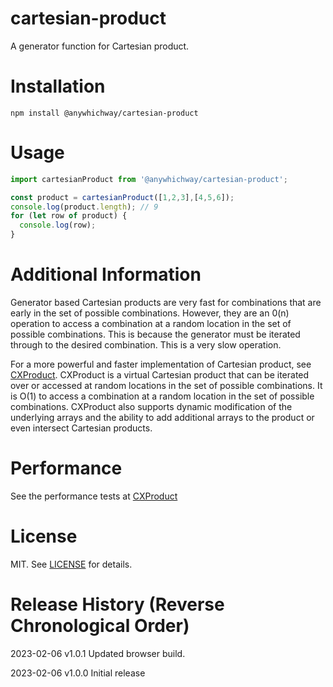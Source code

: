 # cartesian-product

A generator function for Cartesian product.

# Installation

```
npm install @anywhichway/cartesian-product
```

# Usage

```javascript
import cartesianProduct from '@anywhichway/cartesian-product';

const product = cartesianProduct([1,2,3],[4,5,6]);
console.log(product.length); // 9
for (let row of product) {
  console.log(row);
}
```

# Additional Information

Generator based Cartesian products are very fast for combinations that are early in the set of possible combinations. However, they are an 0(n) operation to access a combination at a random location in the set of possible combinations. This is because the generator must be iterated through to the desired combination. This is a very slow operation.

For a more powerful and faster implementation of Cartesian product, see [CXProduct](https://www.github.com/anywhichway/cxproduct). CXProduct is a virtual Cartesian product that can be iterated over or accessed at random locations in the set of possible combinations. It is O(1) to access a combination at a random location in the set of possible combinations. CXProduct also supports dynamic modification of the underlying arrays and the ability to add additional arrays to the product or even intersect Cartesian products.

# Performance

See the performance tests at  [CXProduct](https://www.github.com/anywhichway/cxproduct)

# License

MIT. See [LICENSE](LICENSE) for details.

# Release History (Reverse Chronological Order)

2023-02-06 v1.0.1 Updated browser build.

2023-02-06 v1.0.0 Initial release


